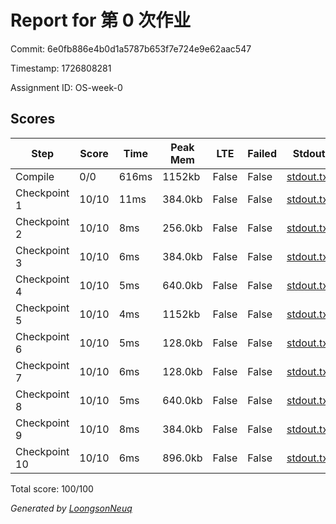 # Report for 第 0 次作业

Commit: 6e0fb886e4b0d1a5787b653f7e724e9e62aac547

Timestamp: 1726808281

Assignment ID: OS-week-0

## Scores
| Step | Score | Time | Peak Mem | LTE | Failed | Stdout | Stderr |
|------|-------|------|----------|-----|--------|--------|--------|
| Compile | 0/0 | 616ms | 1152kb | False | False | [stdout.txt](Compile/stdout.txt) | [stderr.txt](Compile/stderr.txt) |
| Checkpoint 1 | 10/10 | 11ms | 384.0kb | False | False | [stdout.txt](Checkpoint%201/stdout.txt) | [stderr.txt](Checkpoint%201/stderr.txt) |
| Checkpoint 2 | 10/10 | 8ms | 256.0kb | False | False | [stdout.txt](Checkpoint%202/stdout.txt) | [stderr.txt](Checkpoint%202/stderr.txt) |
| Checkpoint 3 | 10/10 | 6ms | 384.0kb | False | False | [stdout.txt](Checkpoint%203/stdout.txt) | [stderr.txt](Checkpoint%203/stderr.txt) |
| Checkpoint 4 | 10/10 | 5ms | 640.0kb | False | False | [stdout.txt](Checkpoint%204/stdout.txt) | [stderr.txt](Checkpoint%204/stderr.txt) |
| Checkpoint 5 | 10/10 | 4ms | 1152kb | False | False | [stdout.txt](Checkpoint%205/stdout.txt) | [stderr.txt](Checkpoint%205/stderr.txt) |
| Checkpoint 6 | 10/10 | 5ms | 128.0kb | False | False | [stdout.txt](Checkpoint%206/stdout.txt) | [stderr.txt](Checkpoint%206/stderr.txt) |
| Checkpoint 7 | 10/10 | 6ms | 128.0kb | False | False | [stdout.txt](Checkpoint%207/stdout.txt) | [stderr.txt](Checkpoint%207/stderr.txt) |
| Checkpoint 8 | 10/10 | 5ms | 640.0kb | False | False | [stdout.txt](Checkpoint%208/stdout.txt) | [stderr.txt](Checkpoint%208/stderr.txt) |
| Checkpoint 9 | 10/10 | 8ms | 384.0kb | False | False | [stdout.txt](Checkpoint%209/stdout.txt) | [stderr.txt](Checkpoint%209/stderr.txt) |
| Checkpoint 10 | 10/10 | 6ms | 896.0kb | False | False | [stdout.txt](Checkpoint%2010/stdout.txt) | [stderr.txt](Checkpoint%2010/stderr.txt) |

Total score: 100/100

*Generated by [LoongsonNeuq](https://github.com/Loongson-Neuq/LoongsonNeuq)*
